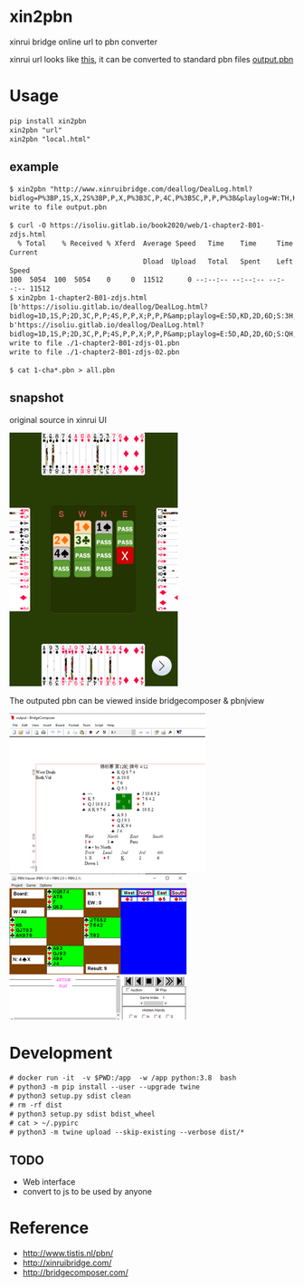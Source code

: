 # xin2pbn

xinrui bridge online url to pbn converter

xinrui url looks like [this](http://www.xinruibridge.com/deallog/DealLog.html?bidlog=P%3BP,1S,X,2S%3BP,P,X,P%3B3C,P,4C,P%3B5C,P,P,P%3B&playlog=W:TH,KH,AH,4H%3BE:TS,KS,AS,6C%3BN:3H,2H,9H,8H%3BS:TD,KD,AD,7D%3BN:3D,9D,2C,2D%3BS:3C,4C,TC,5C%3BN:6D,5D,QC,4D%3BS:7C,KC,AC,8C%3BN:&deal=T96.A62.J975.985%20KQ832.954.T.Q732%20AJ754.T8.K842.K4%20.KQJ73.AQ63.AJT6&vul=NS&dealer=E&contract=5C&declarer=S&wintrick=12&score=620&str=%E7%BE%A4%E7%BB%84IMP%E8%B5%9B%2020201121%20%E7%89%8C%E5%8F%B7%202/8&dealid=984602529&pbnid=344008254), it can be converted to standard pbn files [output.pbn](output.pbn)

# Usage

````
pip install xin2pbn
xin2pbn "url"
xin2pbn "local.html"
````

## example

````
$ xin2pbn "http://www.xinruibridge.com/deallog/DealLog.html?bidlog=P%3BP,1S,X,2S%3BP,P,X,P%3B3C,P,4C,P%3B5C,P,P,P%3B&playlog=W:TH,KH,AH,4H%3BE:TS,KS,AS,6C%3BN:3H,2H,9H,8H%3BS:TD,KD,AD,7D%3BN:3D,9D,2C,2D%3BS:3C,4C,TC,5C%3BN:6D,5D,QC,4D%3BS:7C,KC,AC,8C%3BN:&deal=T96.A62.J975.985%20KQ832.954.T.Q732%20AJ754.T8.K842.K4%20.KQJ73.AQ63.AJT6&vul=NS&dealer=E&contract=5C&declarer=S&wintrick=12&score=620&str=%E7%BE%A4%E7%BB%84IMP%E8%B5%9B%2020201121%20%E7%89%8C%E5%8F%B7%202/8&dealid=984602529&pbnid=344008254"
write to file output.pbn

$ curl -O https://isoliu.gitlab.io/book2020/web/1-chapter2-B01-zdjs.html
  % Total    % Received % Xferd  Average Speed   Time    Time     Time  Current
                                 Dload  Upload   Total   Spent    Left  Speed
100  5054  100  5054    0     0  11512      0 --:--:-- --:--:-- --:--:-- 11512
$ xin2pbn 1-chapter2-B01-zdjs.html
[b'https://isoliu.gitlab.io/deallog/DealLog.html?bidlog=1D,1S,P;2D,3C,P,P;4S,P,P,X;P,P,P&amp;playlog=E:5D,KD,2D,6D;S:3H,5H,8H,7H;N:8S,TS,AS,3D;S:4C,KC,3C,2C;W:8D,7D,2S,9D;E:8C,JC,AC,5C;W:QD,TH,5S,4D;E:6H,9H,KH,AH;N:&amp;deal=.K5.QJT832.AK976%20KQ874.AT8.76.Q53%20JT652.7642.5.T82%20A93.QJ93.AK94.J4&amp;vul=All&amp;dealer=W&amp;contract=4SX&amp;declarer=N&amp;wintrick=9&amp;score=-200&amp;str=%E9%94%A6%E6%A0%87%E8%B5%9B%20%E7%AC%AC12%E8%BD%AE%20%E7%89%8C%E5%8F%B7%204/12&amp;dealid=653117488&amp;pbnid=127397878', b'https://isoliu.gitlab.io/deallog/DealLog.html?bidlog=1D,1S,P;2D,3C,P,P;4S,P,P,X;P,P,P&amp;playlog=E:5D,AD,2D,6D;S:QH,KH,AH,7H;N:KS,2S,3S,3D;N:4S,TS,AS,8D;S:3H,5H,8H,2H;N:TH,6H,JH,7C;S:9H,6C,7D,4H;S:4C,KC,3C,2C;W:AC,5C,8C,JC;W:QD,QS,TC,4D;N:&amp;deal=.K5.QJT832.AK976%20KQ874.AT8.76.Q53%20JT652.7642.5.T82%20A93.QJ93.AK94.J4&amp;vul=All&amp;dealer=W&amp;contract=4SX&amp;declarer=N&amp;wintrick=10&amp;score=790&amp;str=%E9%94%A6%E6%A0%87%E8%B5%9B%20%E7%AC%AC12%E8%BD%AE%20%E7%89%8C%E5%8F%B7%204/12&amp;dealid=653247876&amp;pbnid=127397878']
write to file ./1-chapter2-B01-zdjs-01.pbn
write to file ./1-chapter2-B01-zdjs-02.pbn

$ cat 1-cha*.pbn > all.pbn
````

## snapshot

original source in xinrui UI

![](xinrui.png)

The outputed pbn can be viewed inside bridgecomposer & pbnjview

![](bridgecomposer.png)
![](pbnjview.png)

# Development

````
# docker run -it  -v $PWD:/app  -w /app python:3.8  bash
# python3 -m pip install --user --upgrade twine
# python3 setup.py sdist clean
# rm -rf dist
# python3 setup.py sdist bdist_wheel
# cat > ~/.pypirc
# python3 -m twine upload --skip-existing --verbose dist/*
````

## TODO

* Web interface
* convert to js to be used by anyone

# Reference

* http://www.tistis.nl/pbn/
* http://xinruibridge.com/
* http://bridgecomposer.com/